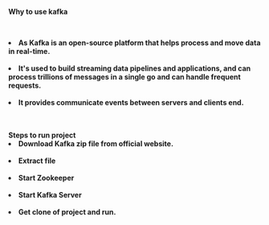 <b>Why to use kafka<b>
<p> <br><li>
 As Kafka is an open-source platform that helps process and move data in real-time. </li>
<br><li>It's used to build streaming data pipelines and applications, and can process trillions of messages in a single go and can handle frequent requests. </li>
<br><li>It provides communicate events between servers and clients end.</li>
</p>
<br> <br>
<strong>Steps to run project</strong> 
<strong>
 <br> <li>
Download Kafka zip file from official website.</li>
<br><li>Extract file</li>
<br><li>Start Zookeeper</li> 
<br><li>Start Kafka Server </li>
<br><li>Get clone of project and run.</li>
</strong>
